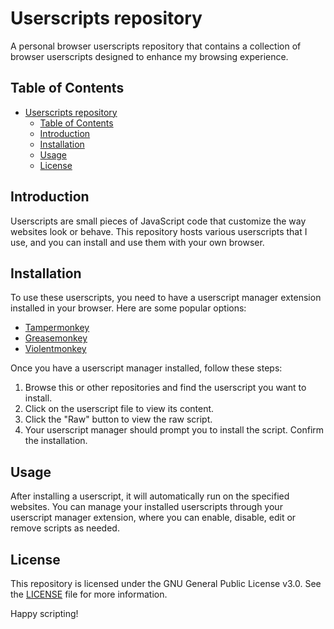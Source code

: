 # Userscripts repository

A personal browser userscripts repository that contains a collection of browser userscripts designed to enhance my browsing experience.

## Table of Contents
- [Userscripts repository](#userscripts-repository)
  - [Table of Contents](#table-of-contents)
  - [Introduction](#introduction)
  - [Installation](#installation)
  - [Usage](#usage)
  - [License](#license)

## Introduction
Userscripts are small pieces of JavaScript code that customize the way websites look or behave. This repository hosts various userscripts that I use, and you can install and use them with your own browser.

## Installation
To use these userscripts, you need to have a userscript manager extension installed in your browser. Here are some popular options:

- [Tampermonkey](https://www.tampermonkey.net/)
- [Greasemonkey](https://www.greasespot.net/)
- [Violentmonkey](https://violentmonkey.github.io/)

Once you have a userscript manager installed, follow these steps:

1. Browse this or other repositories and find the userscript you want to install.
2. Click on the userscript file to view its content.
3. Click the "Raw" button to view the raw script.
4. Your userscript manager should prompt you to install the script. Confirm the installation.

## Usage
After installing a userscript, it will automatically run on the specified websites. You can manage your installed userscripts through your userscript manager extension, where you can enable, disable, edit or remove scripts as needed.

## License

This repository is licensed under the GNU General Public License v3.0. See the [LICENSE](LICENSE) file for more information.

Happy scripting!